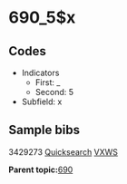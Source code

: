 # 690\_5$x

## Codes

-   Indicators
    -   First: \_
    -   Second: 5
-   Subfield: x

## Sample bibs

3429273 [Quicksearch](https://search.library.yale.edu/catalog/3429273) [VXWS](http://prodorbis.library.yale.edu:7014/vxws/GetHoldingsService?bibId=3429273)

**Parent topic:**[690](../../tags/690/690.md)

